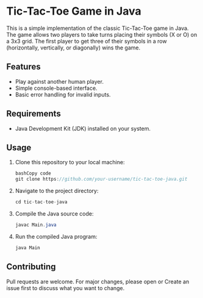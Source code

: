 # **Tic-Tac-Toe Game in Java**

This is a simple implementation of the classic Tic-Tac-Toe game in Java. The game allows two players to take turns placing their symbols (X or O) on a 3x3 grid. The first player to get three of their symbols in a row (horizontally, vertically, or diagonally) wins the game.

## **Features**

- Play against another human player.
- Simple console-based interface.
- Basic error handling for invalid inputs.

## **Requirements**

- Java Development Kit (JDK) installed on your system.

## **Usage**

1. Clone this repository to your local machine:
    
    ```java
    bashCopy code
    git clone https://github.com/your-username/tic-tac-toe-java.git
    
    ```
    
2. Navigate to the project directory:
    
    ```java
    cd tic-tac-toe-java
    
    ```
    
3. Compile the Java source code:
    
    ```java
    javac Main.java
    
    ```
    
4. Run the compiled Java program:
    
    ```java
    java Main
    ```
    

## **Contributing**

Pull requests are welcome. For major changes, please open or Create an issue first to discuss what you want to change.


 
